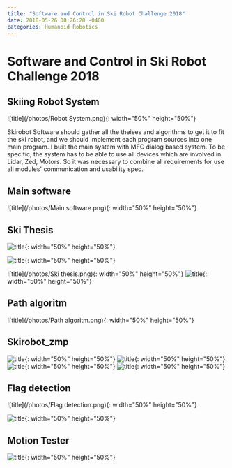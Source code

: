 ```yaml
---
title: "Software and Control in Ski Robot Challenge 2018"
date: 2018-05-26 08:26:28 -0400
categories: Humanoid Robotics
---
```


# Software and Control in Ski Robot Challenge 2018
## Skiing Robot System
![title](/photos/Robot System.png){: width="50%" height="50%"}

Skirobot Software should gather all the theises and algorithms to get it to fit the ski robot, and we should implement each program sources into one main program. I built the main system with MFC dialog based system. To be specific, the system has to be able to use all devices which are involved in Lidar, Zed, Motors. So it was necessary to combine all requirements for use all modules' communication and usability spec.


## Main software
![title](/photos/Main software.png){: width="50%" height="50%"}

## Ski Thesis
![title](/photos/Skirobot_thesis.png){: width="50%" height="50%"}

![title](/photos/Skirobot_snowthesis.png){: width="50%" height="50%"}

![title](/photos/Ski thesis.png){: width="50%" height="50%"}
![title](/photos/Skirobot_slovenia.png){: width="50%" height="50%"}


## Path algoritm
![title](/photos/Path algoritm.png){: width="50%" height="50%"}



## Skirobot_zmp
![title](/photos/Skirobot_Loadcell.png){: width="50%" height="50%"}
![title](/photos/Skirobot_zmp.png){: width="50%" height="50%"}
![title](/photos/Skirobot_pendulum2.png){: width="50%" height="50%"}
![title](/photos/Skirobot_control.png){: width="50%" height="50%"}



## Flag detection
![title](/photos/Flag detection.png){: width="50%" height="50%"}

![title](/photos/Lidar.png){: width="50%" height="50%"}




## Motion Tester
![title](/photos/Skirobot_tester.png){: width="50%" height="50%"}

